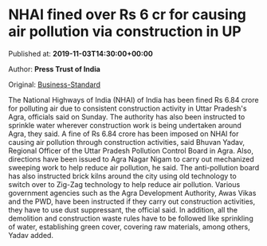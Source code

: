 
# NHAI fined over Rs 6 cr for causing air pollution via construction in UP

Published at: **2019-11-03T14:30:00+00:00**

Author: **Press Trust of India**

Original: [Business-Standard](https://www.business-standard.com/article/pti-stories/nhai-fined-rs-6-84-for-causing-pollution-in-up-119110300692_1.html)

The National Highways of India (NHAI) of India has been fined Rs 6.84 crore for polluting air due to consistent construction activity in Uttar Pradesh's Agra, officials said on Sunday.
The authority has also been instructed to sprinkle water wherever construction work is being undertaken around Agra, they said.
A fine of Rs 6.84 crore has been imposed on NHAI for causing air pollution through construction activities, said Bhuvan Yadav, Regional Officer of the Uttar Pradesh Pollution Control Board in Agra.
Also, directions have been issued to Agra Nagar Nigam to carry out mechanized sweeping work to help reduce air pollution, he said.
The anti-pollution board has also instructed brick kilns around the city using old technology to switch over to Zig-Zag technology to help reduce air pollution.
Various government agencies such as the Agra Development Authority, Awas Vikas and the PWD, have been instructed if they carry out construction activities, they have to use dust suppressant, the official said.
In addition, all the demolition and construction waste rules have to be followed like sprinkling of water, establishing green cover, covering raw materials, among others, Yadav added.
